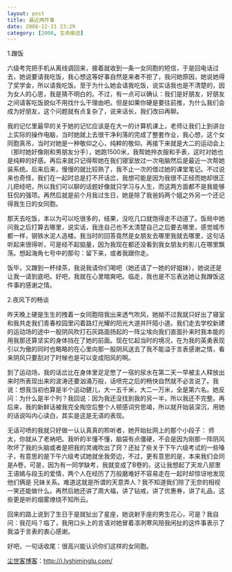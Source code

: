 ```yaml
---
layout: post
title: 最近两件事
date: 2008-12-21 23:29
category: [2008, 生命痕迹]
---
```

1.蹭饭

六级考完把手机从离线调回来，接着就收到一条一女同胞的短信，于是回电话过去，她说要请我吃饭，我心想这等好事自然是来者不拒了，我问她原因，她说她得了奖学金，所以请我吃饭。至于为什么她会请我吃饭，说实话我也是不清楚的，因为女人的心思，我是猜不明白的。不过，有一点可以确认：我们是好朋友，好朋友之间请客吃饭貌似不用找什么干理由吧。但是如果你硬是要往前推，为什么我们会成为好朋友，这个问题就有点复杂了，说来话长，我们改曰再聊。

我的记忆里最早的关于她的记忆应该是在大一的计算机课上，老师让我们上到讲台上实际的操作电脑，当时她就上去很干净利落的完成了整套作业，我心想，这个女同胞真吊，当时对她是一种敬仰之心，纯粹的敬仰。再接下来就是大二的运动会上（那时她好像刚和男朋友分手），她跑1500米，我帮她拎衣服和手表，这时对她也是纯粹的好感。再后来就只记得帮她在我们寝室放过一次电脑然后是最近一次帮她装系统。后来后来，慢慢的就比较熟了，我不止一次的借过她的课堂笔记。不过说来也奇怪，我们在一起时总是打不开话岔，我想可能是因为我很不正经而她却很正儿把经吧，所以我们可以聊的话题好像就只学习与人生，而这两方面都不是我能够狂侃的强项。再然后就是前个月我过生日，她是除了我爸妈两个姐之外另一个还记得我生日的女同胞。

那天去吃饭，本以为可以吃很多的，结果，没吃几口就饱得走不动道了。饭局中她问我之后打算去哪里，说实话，我连自己也不太清楚自己之后要去哪里，感觉城市都一样，钢铁水泥人造楼。我当时的回答竟然是女朋友去哪里我就去哪里，这句话听起来很得听，可是经不起掂量，因为我现在都还没看到我女朋友的影儿在哪里飘荡。想起海角七号中的那句：留下来，或者我跟你走。

饭毕，又蹭到一杯绿茶，我说我请你们喝吧（她还请了一她的好姐妹），她说还是让我一请到底吧。好吧，我就在心里暗爽吧。临走，我也是不忘表达她让我蹭饭这件事的感谢之情。

2.夜风下的畅谈

昨天晚上硬是生生的拽着一女同胞陪我出来透气吹风，她拗不过我就只好出了寝室和我共走我们青春校园里闪着路灯光耀的阳光大道并阡陌小道。我们走去学校新建的运动场的途中一股阴风吹打石灰路面扬起的一阵尘埃向我们直面扑来时我本能的用我那还算坚实的身体挡在了她的前面。现在忆起当时的境况，在为我的英勇表现引以为傲的同时也略略的在心里向那一股阴风送去了我不能溢于言表感谢之情，看来阴风只要刮对了时候也是可以变成阳风的啊。

到了运动场，我的话岔比在身体里足足憋了一宿的尿水在第二天一早被主人释放出来时所表现出来的波涛还要汹涌万般，话喷完之后的畅快自然就不必言说了。我说：想我当初也算是半个运动健儿，大一五千米，大二一万米，全是第六名。她反问：为什么是半个列？我回说：因为我还没找到我的另一半，所以我还不完整。再后来，我的新鲜话被我完全掏空后整个人顿感词穷思竭，所以就开始装深沉，用她的话说叫内心读白，其实是这是无语的表现。

无话可喷的我就只好做一认认真真的聆听者，她开始扯网上的那个小段子： 师太，你就从了老衲吧。我听的半懂不懂，脑袋有点僵硬，不会是因为刚那一阵阴风吹坏了我的头脑或者是把我的灵魂吹出了窍？还扯了些关于下午六级考试的一些嗓子，有意思的是下午六级考试她就坐我旁边，不过，更有意思的是，本来我们会同是A卷，可是，因为有一同学缺考，我就变成了B卷的。这让我想起了天龙八部里王语嫣与段玉的爱情，两个人在经历了万般磨难好不容易走在一起时却惊讶地发现他们俩是 兄妹关系。难道这就是所谓的天意弄人？我不知道我们除了无奈的相视一笑还能做什么。再然后她还讲了周大福，讲了钻戒，讲了优惠券，讲了礼品，这些更是听的烟雾燎绕不知所云。

回来的路上说到了生日于是就扯出了星座，她说射手座的男生花心，可是？我自问：我花吗？临了，我用口头上的言语对她冒着凛冽寒风陪我闲扯的这件事表示了我溢于言表的衷心感谢。

好吧，一句话收尾：很高兴能认识你们这样的女同胞。

<a href="http://i.lvshiminglu.com/">尘世客博客</a>：<a href="http://i.lvshiminglu.com/">http://i.lvshiminglu.com/</a>

